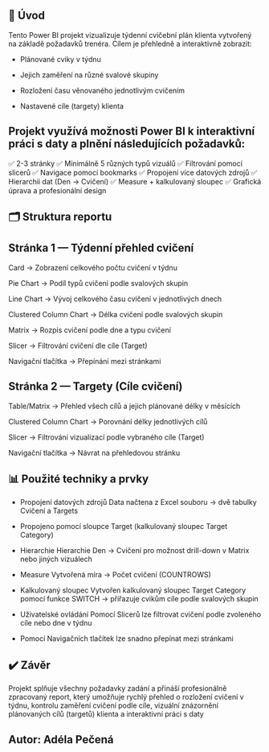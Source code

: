 ## 📝 Úvod
Tento Power BI projekt vizualizuje týdenní cvičební plán klienta vytvořený na základě požadavků trenéra.
Cílem je přehledně a interaktivně zobrazit:

- Plánované cviky v týdnu

- Jejich zaměření na různé svalové skupiny

- Rozložení času věnovaného jednotlivým cvičením

- Nastavené cíle (targety) klienta

## Projekt využívá možnosti Power BI k interaktivní práci s daty a plnění následujících požadavků:

✅ 2-3 stránky
✅ Minimálně 5 různých typů vizuálů
✅ Filtrování pomocí slicerů
✅ Navigace pomocí bookmarks
✅ Propojení více datových zdrojů
✅ Hierarchii dat (Den → Cvičení)
✅ Measure + kalkulovaný sloupec
✅ Grafická úprava a profesionální design

## 🗂️ Struktura reportu
## Stránka 1 — Týdenní přehled cvičení
Card → Zobrazení celkového počtu cvičení v týdnu

Pie Chart → Podíl typů cvičení podle svalových skupin

Line Chart → Vývoj celkového času cvičení v jednotlivých dnech

Clustered Column Chart → Délka cvičení podle svalových skupin

Matrix → Rozpis cvičení podle dne a typu cvičení

Slicer → Filtrování cvičení dle cíle (Target)

Navigační tlačítka → Přepínání mezi stránkami

## Stránka 2 — Targety (Cíle cvičení)
Table/Matrix → Přehled všech cílů a jejich plánované délky v měsících

Clustered Column Chart → Porovnání délky jednotlivých cílů

Slicer → Filtrování vizualizací podle vybraného cíle (Target)

Navigační tlačítka → Návrat na přehledovou stránku

## 📊 Použité techniky a prvky
- Propojení datových zdrojů
Data načtena z Excel souboru → dvě tabulky Cvičení a Targets

- Propojeno pomocí sloupce Target (kalkulovaný sloupec Target Category)

- Hierarchie
Hierarchie Den → Cvičení pro možnost drill-down v Matrix nebo jiných vizuálech

- Measure
Vytvořená míra → Počet cvičení (COUNTROWS)

- Kalkulovaný sloupec
Vytvořen kalkulovaný sloupec Target Category pomocí funkce SWITCH → přiřazuje cvikům cíle podle svalových skupin

- Uživatelské ovládání
Pomocí Slicerů lze filtrovat cvičení podle zvoleného cíle nebo dne v týdnu

- Pomocí Navigačních tlačítek lze snadno přepínat mezi stránkami

## ✔️ Závěr
Projekt splňuje všechny požadavky zadání a přináší profesionálně zpracovaný report, který umožňuje rychlý přehled o rozložení cvičení v týdnu, kontrolu zaměření cvičení podle cíle, vizuální znázornění plánovaných cílů (targetů) klienta a interaktivní práci s daty


## Autor: Adéla Pečená
